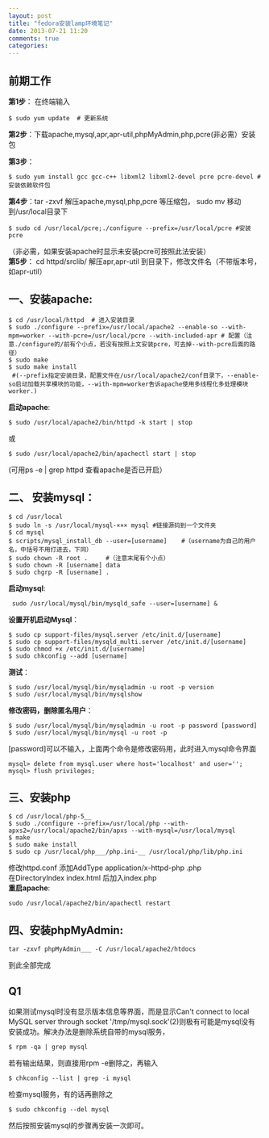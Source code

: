 ```yaml
---
layout: post
title: "fedora安装lamp环境笔记"
date: 2013-07-21 11:20
comments: true
categories: 
---
```

前期工作
---
**第1步**： 在终端输入
```
$ sudo yum update  # 更新系统
```
**第2步**：下载apache,mysql,apr,apr-util,phpMyAdmin,php,pcre(非必需）安装包  

<!-- more -->

**第3步**： 
```
$ sudo yum install gcc gcc-c++ libxml2 libxml2-devel pcre pcre-devel #安装依赖软件包
```
**第4步**：tar -zxvf 解压apache,mysql,php,pcre 等压缩包， sudo mv 移动到/usr/local目录下  
```
$ sudo cd /usr/local/pcre;./configure --prefix=/usr/local/pcre #安装pcre
```
（非必需，如果安装apache时显示未安装pcre可按照此法安装）  
**第5步**： cd httpd/srclib/ 解压apr,apr-util 到目录下，修改文件名（不带版本号，如apr-util）

一、安装apache:
---
```
$ cd /usr/local/httpd  # 进入安装目录  
$ sudo ./configure --prefix=/usr/local/apache2 --enable-so --with-mpm=worker --with-pcre=/usr/local/pcre --with-included-apr # 配置（注意./configure的/前有个小点，若没有按照上文安装pcre，可去掉--with-pcre后面的路径）
$ sudo make
$ sudo make install
 #(--prefix指定安装目录，配置文件在/usr/local/apache2/conf目录下，--enable-so启动加载共享模块的功能，--with-mpm=worker吿诉apache使用多线程化多处理模块worker.)
```
**启动apache**:  
```
$ sudo /usr/local/apache2/bin/httpd -k start | stop
```
 或 
```
$ sudo /usr/local/apache2/bin/apachectl start | stop
```
(可用ps -e | grep httpd 查看apache是否已开启）

二、 安装mysql：
---
```
$ cd /usr/local
$ sudo ln -s /usr/local/mysql-××× mysql #链接源码到一个文件夹
$ cd mysql
$ scripts/mysql_install_db --user=[username]    #（username为自己的用户名，中括号不用打进去，下同）
$ sudo chown -R root .     #（注意末尾有个小点）
$ sudo chown -R [username] data
$ sudo chgrp -R [username] .
```
**启动mysql**:  
```
 sudo /usr/local/mysql/bin/mysqld_safe --user=[username] &
```
**设置开机启动Mysql**： 
```
$ sudo cp support-files/mysql.server /etc/init.d/[username]
$ sudo cp support-files/mysqld_multi.server /etc/init.d/[username]
$ sudo chmod +x /etc/init.d/[username]
$ sudo chkconfig --add [username]
```
**测试**：
```
$ sudo /usr/local/mysql/bin/mysqladmin -u root -p version
$ sudo /usr/local/mysql/bin/mysqlshow
```
**修改密码，删除匿名用户**：
```
$ sudo /usr/local/mysql/bin/mysqladmin -u root -p password [password]
$ sudo /usr/local/mysql/bin/mysql -u root -p
```
[password]可以不输入，上面两个命令是修改密码用，此时进入mysql命令界面  
```
mysql> delete from mysql.user where host='localhost' and user='';
mysql> flush privileges;
```
三、安装php
---
```
$ cd /usr/local/php-5__
$ sudo ./configure --prefix=/usr/local/php --with-apxs2=/usr/local/apache2/bin/apxs --with-mysql=/usr/local/mysql
$ make
$ sudo make install
$ sudo cp /usr/local/php___/php.ini-__ /usr/local/php/lib/php.ini  
```
修改httpd.conf 添加AddType application/x-httpd-php .php  
在DirectoryIndex index.html 后加入index.php  
**重启apache**:
```
sudo /usr/local/apache2/bin/apachectl restart
```
四、安装phpMyAdmin:
---
```
tar -zxvf phpMyAdmin___ -C /usr/local/apache2/htdocs
```
到此全部完成





Q1
---
如果测试mysql时没有显示版本信息等界面，而是显示Can't connect to local MySQL server through socket '/tmp/mysql.sock'(2)则极有可能是mysql没有安装成功。解决办法是删除系统自带的mysql服务，
```
$ rpm -qa | grep mysql
```
若有输出结果，则直接用rpm -e删除之，再输入
```
$ chkconfig --list | grep -i mysql
```
检查mysql服务，有的话再删除之
```
$ sudo chkconfig --del mysql
```
然后按照安装mysql的步骤再安装一次即可。

